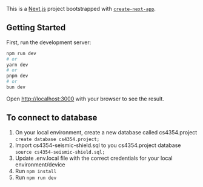 This is a [Next.js](https://nextjs.org) project bootstrapped with [`create-next-app`](https://nextjs.org/docs/app/api-reference/cli/create-next-app).

## Getting Started

First, run the development server:

```bash
npm run dev
# or
yarn dev
# or
pnpm dev
# or
bun dev
```

Open [http://localhost:3000](http://localhost:3000) with your browser to see the result.

## To connect to database

1. On your local environment, create a new database called cs4354.project `create database cs4354.project;`
2. Import cs4354-seismic-shield.sql to you cs4354.project database `source cs4354-seismic-shield.sql;`
3. Update .env.local file with the correct credentials for your local environment/device
4. Run `npm install`
5. Run `npm run dev`
